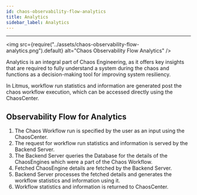```yaml
---
id: chaos-observability-flow-analytics
title: Analytics
sidebar_label: Analytics 
---
```


---

<img src={require("../assets/chaos-observability-flow-analytics.png").default} alt="Chaos Observability Flow Analytics" />

Analytics is an integral part of Chaos Engineering, as it offers key insights that are required to fully understand a system during the chaos and functions as a decision-making tool for improving system resiliency.

In Litmus, workflow run statistics and information are generated post the chaos workflow execution, which can be accessed directly using the ChaosCenter.

## Observability Flow for Analytics
1. The Chaos Workflow run is specified by the user as an input using the ChaosCenter.
2. The request for workflow run statistics and information is served by the Backend Server.
3. The Backend Server queries the Database for the details of the ChaosEngines which were a part of the Chaos Workflow.
4. Fetched ChaosEngine details are fetched by the Backend Server.
5. Backend Server processes the fetched details and generates the workflow statistics and information using it.
6. Workflow statistics and information is returned to ChaosCenter.

